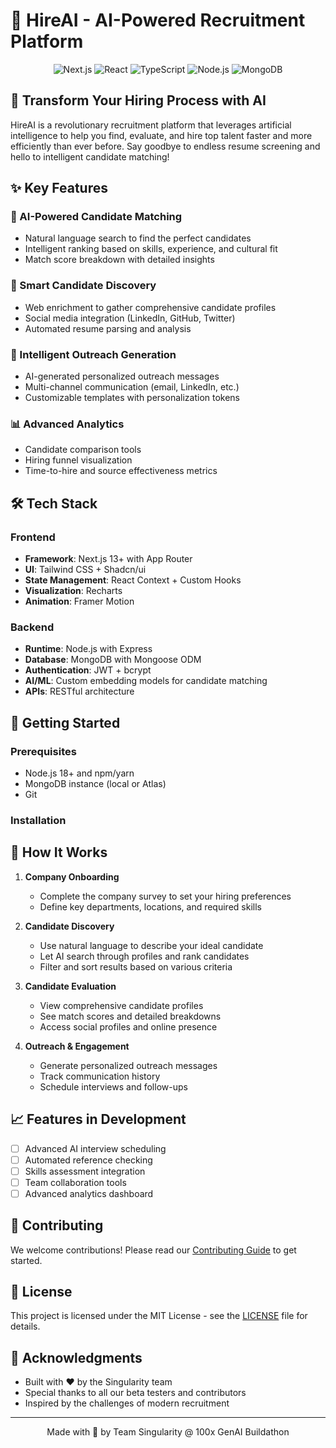 # 🚀 HireAI - AI-Powered Recruitment Platform

<div align="center">
  <img src="https://img.shields.io/badge/Next.js-000000?style=for-the-badge&logo=nextdotjs&logoColor=white" alt="Next.js">
  <img src="https://img.shields.io/badge/React-20232A?style=for-the-badge&logo=react&logoColor=61DAFB" alt="React">
  <img src="https://img.shields.io/badge/TypeScript-007ACC?style=for-the-badge&logo=typescript&logoColor=white" alt="TypeScript">
  <img src="https://img.shields.io/badge/Node.js-43853D?style=for-the-badge&logo=node.js&logoColor=white" alt="Node.js">
  <img src="https://img.shields.io/badge/MongoDB-4EA94B?style=for-the-badge&logo=mongodb&logoColor=white" alt="MongoDB">
</div>

## 🌟 Transform Your Hiring Process with AI

HireAI is a revolutionary recruitment platform that leverages artificial intelligence to help you find, evaluate, and hire top talent faster and more efficiently than ever before. Say goodbye to endless resume screening and hello to intelligent candidate matching!

## ✨ Key Features

### 🤖 AI-Powered Candidate Matching
- Natural language search to find the perfect candidates
- Intelligent ranking based on skills, experience, and cultural fit
- Match score breakdown with detailed insights

### 🎯 Smart Candidate Discovery
- Web enrichment to gather comprehensive candidate profiles
- Social media integration (LinkedIn, GitHub, Twitter)
- Automated resume parsing and analysis

### 💬 Intelligent Outreach Generation
- AI-generated personalized outreach messages
- Multi-channel communication (email, LinkedIn, etc.)
- Customizable templates with personalization tokens

### 📊 Advanced Analytics
- Candidate comparison tools
- Hiring funnel visualization
- Time-to-hire and source effectiveness metrics

## 🛠 Tech Stack

### Frontend
- **Framework**: Next.js 13+ with App Router
- **UI**: Tailwind CSS + Shadcn/ui
- **State Management**: React Context + Custom Hooks
- **Visualization**: Recharts
- **Animation**: Framer Motion

### Backend
- **Runtime**: Node.js with Express
- **Database**: MongoDB with Mongoose ODM
- **Authentication**: JWT + bcrypt
- **AI/ML**: Custom embedding models for candidate matching
- **APIs**: RESTful architecture

## 🚀 Getting Started

### Prerequisites
- Node.js 18+ and npm/yarn
- MongoDB instance (local or Atlas)
- Git

### Installation

## 🤖 How It Works

1. **Company Onboarding**
   - Complete the company survey to set your hiring preferences
   - Define key departments, locations, and required skills

2. **Candidate Discovery**
   - Use natural language to describe your ideal candidate
   - Let AI search through profiles and rank candidates
   - Filter and sort results based on various criteria

3. **Candidate Evaluation**
   - View comprehensive candidate profiles
   - See match scores and detailed breakdowns
   - Access social profiles and online presence

4. **Outreach & Engagement**
   - Generate personalized outreach messages
   - Track communication history
   - Schedule interviews and follow-ups

## 📈 Features in Development

- [ ] Advanced AI interview scheduling
- [ ] Automated reference checking
- [ ] Skills assessment integration
- [ ] Team collaboration tools
- [ ] Advanced analytics dashboard

## 🤝 Contributing

We welcome contributions! Please read our [Contributing Guide](CONTRIBUTING.md) to get started.

## 📄 License

This project is licensed under the MIT License - see the [LICENSE](LICENSE) file for details.

## 🙏 Acknowledgments

- Built with ❤️ by the Singularity team
- Special thanks to all our beta testers and contributors
- Inspired by the challenges of modern recruitment

---

<div align="center">
  Made with 💜 by Team Singularity @ 100x GenAI Buildathon
</div>
